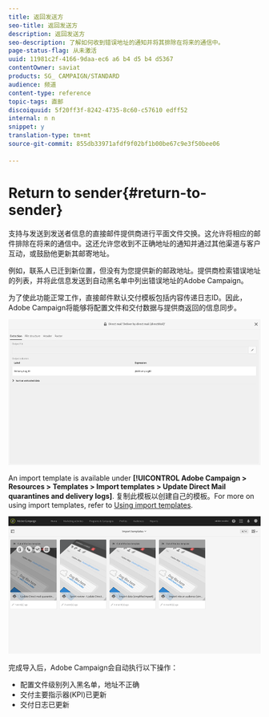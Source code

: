 ```yaml
---
title: 返回发送方
seo-title: 返回发送方
description: 返回发送方
seo-description: 了解如何收到错误地址的通知并将其排除在将来的通信中。
page-status-flag: 从未激活
uuid: 11981c2f-4166-9daa-ec6 a6 b4 d5 b4 d5367
contentOwner: saviat
products: SG_ CAMPAIGN/STANDARD
audience: 频道
content-type: reference
topic-tags: 直邮
discoiquuid: 5f20ff3f-8242-4735-8c60-c57610 edff52
internal: n n
snippet: y
translation-type: tm+mt
source-git-commit: 855db33971afdf9f02bf1b00be67c9e3f50bee06

---
```



# Return to sender{#return-to-sender}

支持与发送到发送者信息的直接邮件提供商进行平面文件交换。这允许将相应的邮件排除在将来的通信中。这还允许您收到不正确地址的通知并通过其他渠道与客户互动，或鼓励他更新其邮寄地址。

例如，联系人已迁到新位置，但没有为您提供新的邮政地址。提供商检索错误地址的列表，并将此信息发送到自动黑名单中列出错误地址的Adobe Campaign。

为了使此功能正常工作，直接邮件默认交付模板包括内容传递日志ID。因此，Adobe Campaign将能够将配置文件和交付数据与提供商返回的信息同步。

![](assets/direct_mail_return_sender_1.png)

An import template is available under **[!UICONTROL Adobe Campaign > Resources > Templates > Import templates > Update Direct Mail quarantines and delivery logs]**. 复制此模板以创建自己的模板。For more on using import templates, refer to [Using import templates](../../automating/using/defining-import-templates.md).

![](assets/direct_mail_return_sender_2.png)

完成导入后，Adobe Campaign会自动执行以下操作：

* 配置文件级别列入黑名单，地址不正确
* 交付主要指示器(KPI)已更新
* 交付日志已更新

